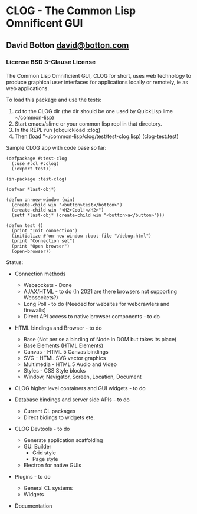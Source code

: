 
# CLOG - The Common Lisp Omnificent GUI

## David Botton <david@botton.com>

### License BSD 3-Clause License

####
The Common Lisp Omnificient GUI, CLOG for short, uses web technology
to produce graphical user interfaces for applications locally or
remotely, ie as web applications.


To load this package and use the tests:

1. cd to the CLOG dir (the dir should be one used by QuickLisp lime ~/common-lisp)
2. Start emacs/slime or your common lisp repl in that directory.
3. In the REPL run (ql:quickload :clog)
4. Then (load "~/common-lisp/clog/test/test-clog.lisp) (clog-test:test)

Sample CLOG app with code base so far:

``` 
(defpackage #:test-clog
  (:use #:cl #:clog)
  (:export test))

(in-package :test-clog)

(defvar *last-obj*)

(defun on-new-window (win)
  (create-child win "<button>test</botton>")
  (create-child win "<H2>Cool!</H2>")
  (setf *last-obj* (create-child win "<button>a</button>")))

(defun test ()
  (print "Init connection")
  (initialize #'on-new-window :boot-file "/debug.html")
  (print "Connection set")
  (print "Open browser")
  (open-browser))
```


Status:

- Connection methods
  - Websockets - Done
  - AJAX/HTML - to do (In 2021 are there browsers not supporting Websockets?)
  - Long Poll - to do (Needed for websites for webcrawlers and firewalls) 
  - Direct API access to native browser components - to do

- HTML bindings and Browser - to do
  - Base (Not per se a binding of Node in DOM but takes its place)
  - Base Elements (HTML Elements)
  - Canvas - HTML 5 Canvas bindings
  - SVG - HTML SVG vector graphics
  - Multimedia - HTML 5 Audio and Video
  - Styles - CSS Style blocks
  - Window, Navigator, Screen, Location, Document

- CLOG higher level containers and GUI widgets - to do

- Database bindings and server side APIs - to do
  - Current CL packages
  - Direct bidings to widgets ete.

- CLOG Devtools - to do
  - Generate application scaffolding
  - GUI Builder
	- Grid style
	- Page style
  - Electron for native GUIs
  
- Plugins - to do
  - General CL systems
  - Widgets
  
- Documentation
